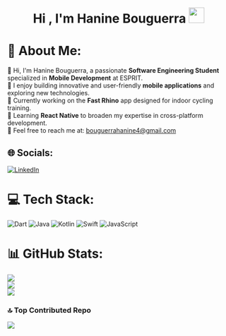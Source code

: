 <h1 align="center"><b>Hi , I'm Hanine Bouguerra </b><img src="https://media.giphy.com/media/hvRJCLFzcasrR4ia7z/giphy.gif" width="35"></h1>

# 💫 About Me:
👋 Hi, I'm Hanine Bouguerra, a passionate **Software Engineering Student** specialized in **Mobile Development** at ESPRIT. <br>
📱 I enjoy building innovative and user-friendly **mobile applications** and exploring new technologies. <br>
🚀 Currently working on the **Fast Rhino** app designed for indoor cycling training. <br>
🌱 Learning **React Native** to broaden my expertise in cross-platform development. <br>
📧 Feel free to reach me at: bouguerrahanine4@gmail.com <br>

## 🌐 Socials:
[![LinkedIn](https://img.shields.io/badge/LinkedIn-%230077B5.svg?logo=linkedin&logoColor=white)](https://linkedin.com/in/hanine-bouguerra-0bb01019a) 

# 💻 Tech Stack:
![Dart](https://img.shields.io/badge/dart-%230175C2.svg?style=for-the-badge&logo=dart&logoColor=white) ![Java](https://img.shields.io/badge/java-%23ED8B00.svg?style=for-the-badge&logo=openjdk&logoColor=white) ![Kotlin](https://img.shields.io/badge/kotlin-%237F52FF.svg?style=for-the-badge&logo=kotlin&logoColor=white) ![Swift](https://img.shields.io/badge/swift-F54A2A?style=for-the-badge&logo=swift&logoColor=white) ![JavaScript](https://img.shields.io/badge/javascript-%23323330.svg?style=for-the-badge&logo=javascript&logoColor=%23F7DF1E)
# 📊 GitHub Stats:
![](https://github-readme-stats.vercel.app/api?username=HanineBgr&theme=dark&hide_border=false&include_all_commits=false&count_private=false)<br/>
![](https://github-readme-streak-stats.herokuapp.com/?user=HanineBgr&theme=dark&hide_border=false)<br/>
![](https://github-readme-stats.vercel.app/api/top-langs/?username=HanineBgr&theme=dark&hide_border=false&include_all_commits=false&count_private=false&layout=compact)

### 🔝 Top Contributed Repo
![](https://github-contributor-stats.vercel.app/api?username=HanineBgr&limit=5&theme=dark&combine_all_yearly_contributions=true)


<!-- Proudly created with GPRM ( https://gprm.itsvg.in ) -->
